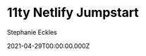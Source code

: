 ---
title: 11ty Netlify Jumpstart
github: https://github.com/5t3ph/11ty-netlify-jumpstart
demo: https://11ty-netlify-jumpstart.netlify.app/
license: ISC
author: Stephanie Eckles
author_link: ''
date: 2021-04-29T00:00:00.000Z
ssg:
  - Eleventy
cms:
  - NetlifyCMS
css: null
category: null
description: >-
  Quickly launch an 11ty-generated static site. Includes a minimal Sass
  framework, and generated sitemap, RSS feed, and social share preview images.
draft: true
publish_date: '2020-05-23T22:10:23Z'
update_date: '2022-01-16T20:21:46Z'
github_star: 214
github_fork: 31
---